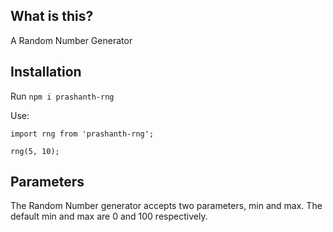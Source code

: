 ## What is this?

A Random Number Generator

## Installation

Run `npm i prashanth-rng`

Use:

```
import rng from 'prashanth-rng';

rng(5, 10);
```

## Parameters

The Random Number generator accepts two parameters, min and max. The default min and max are 0 and 100 respectively.
